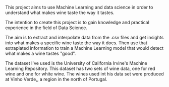 This project aims to use Machine Learning and data science in order to understand what makes wine taste the way it tastes.

The intention to create this project is to gain knowledge and practical experience in the field of Data Science.

The aim is to extract and interpolate data from the .csv files and get insights into what makes a specific wine taste the way it does.
Then use that extraplated information to train a Machine Learning model that would detect what makes a wine tastes "good".



The dataset I've used is the University of California Irvine's Machine Learning Repository.
This dataset has two sets of wine data, one for red wine and one for white wine.
The wines used int his data set were produced at Vinho Verde,, a region in the north of Portugal.
